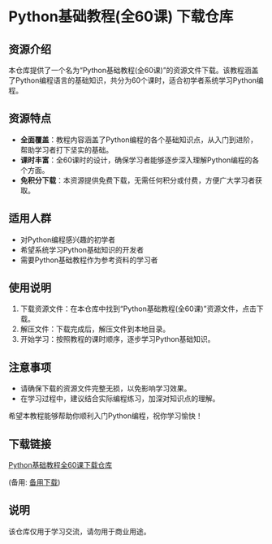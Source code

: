 # Python基础教程(全60课) 下载仓库

## 资源介绍

本仓库提供了一个名为“Python基础教程(全60课)”的资源文件下载。该教程涵盖了Python编程语言的基础知识，共分为60个课时，适合初学者系统学习Python编程。

## 资源特点

- **全面覆盖**：教程内容涵盖了Python编程的各个基础知识点，从入门到进阶，帮助学习者打下坚实的基础。
- **课时丰富**：全60课时的设计，确保学习者能够逐步深入理解Python编程的各个方面。
- **免积分下载**：本资源提供免费下载，无需任何积分或付费，方便广大学习者获取。

## 适用人群

- 对Python编程感兴趣的初学者
- 希望系统学习Python基础知识的开发者
- 需要Python基础教程作为参考资料的学习者

## 使用说明

1. 下载资源文件：在本仓库中找到“Python基础教程(全60课)”资源文件，点击下载。
2. 解压文件：下载完成后，解压文件到本地目录。
3. 开始学习：按照教程的课时顺序，逐步学习Python基础知识。

## 注意事项

- 请确保下载的资源文件完整无损，以免影响学习效果。
- 在学习过程中，建议结合实际编程练习，加深对知识点的理解。

希望本教程能够帮助你顺利入门Python编程，祝你学习愉快！

## 下载链接
[Python基础教程全60课下载仓库](https://pan.quark.cn/s/8773711d1c7d) 

(备用: [备用下载](https://pan.baidu.com/s/1JeCtO6iAYpyaW8MY9d4CvQ?pwd=1234))

## 说明

该仓库仅用于学习交流，请勿用于商业用途。
